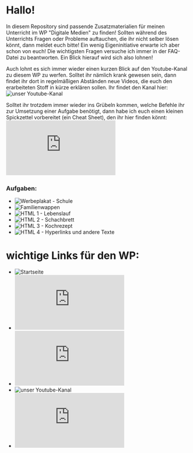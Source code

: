 Hallo!
====

In diesem Repository sind passende Zusatzmaterialien für meinen Unterricht im WP "Digitale Medien" zu finden! Sollten während des Unterrichts Fragen oder Probleme auftauchen, die ihr nicht selber lösen könnt, dann meldet euch bitte! Ein wenig Eigeninitiative erwarte ich aber schon von euch! Die wichtigsten Fragen versuche ich immer in der FAQ-Datei zu beantworten. Ein Blick hierauf wird sich also lohnen!

Auch lohnt es sich immer wieder einen kurzen Blick auf den Youtube-Kanal zu diesem WP zu werfen. Solltet ihr nämlich krank gewesen sein, dann findet ihr dort in regelmäßigen Abständen neue Videos, die euch den erarbeiteten Stoff in kürze erklären sollen. Ihr findet den Kanal hier: ![unser Youtube-Kanal](https://www.youtube.com/channel/UCwMsys62VFPxDRJZkyGI14A)

Solltet ihr trotzdem immer wieder ins Grübeln kommen, welche Befehle ihr zur Umsetzung einer Aufgabe benötigt, dann habe ich euch einen kleinen Spickzettel vorbereitet (ein Cheat Sheet), den ihr hier finden könnt: ![unser HTML Cheat Sheet](https://github.com/cartz/schule/blob/master/HTML-Spickzettel.pdf?raw=true)

### Aufgaben:
* ![Werbeplakat - Schule](https://github.com/cartz/schule/tree/master/Werbeplakat%20-%20Schule)
* ![Familienwappen](https://github.com/cartz/schule/tree/master/Familienwappen)
* ![HTML 1 - Lebenslauf](https://github.com/cartz/schule/tree/master/Lebenslauf)
* ![HTML 2 - Schachbrett](https://github.com/cartz/schule/tree/master/Schachbrett)
* ![HTML 3 - Kochrezept](https://github.com/cartz/schule/tree/master/Kochrezept)
* ![HTML 4 - Hyperlinks und andere Texte](https://github.com/cartz/schule/tree/master/Hyperlinks%20und%20andere%20Texte)


wichtige Links für den WP:
====
* ![Startseite](https://github.com/cartz/schule)
* ![FAQ](https://github.com/cartz/schule/blob/master/faq.md)
* ![Abgabetermine](https://github.com/cartz/schule/blob/master/Abgabetermine.md)
* ![unser Youtube-Kanal](https://www.youtube.com/channel/UCwMsys62VFPxDRJZkyGI14A)
* ![unser HTML Cheat Sheet](https://github.com/cartz/schule/blob/master/HTML-Spickzettel.pdf?raw=true)
